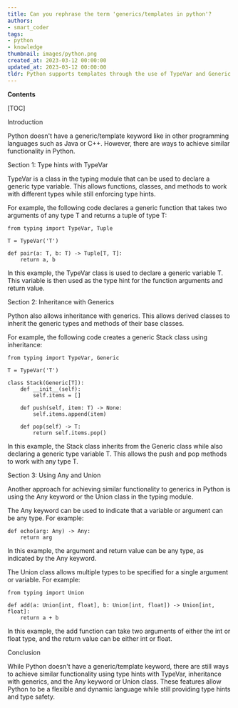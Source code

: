 ```yaml
---
title: Can you rephrase the term 'generics/templates in python'?
authors:
- smart_coder
tags:
- python
- knowledge
thumbnail: images/python.png
created_at: 2023-03-12 00:00:00
updated_at: 2023-03-12 00:00:00
tldr: Python supports templates through the use of TypeVar and Generic classes in the typing module.
---
```


**Contents**

[TOC]

Introduction

Python doesn't have a generic/template keyword like in other programming languages such as Java or C++. However, there are ways to achieve similar functionality in Python.

Section 1: Type hints with TypeVar

TypeVar is a class in the typing module that can be used to declare a generic type variable. This allows functions, classes, and methods to work with different types while still enforcing type hints.

For example, the following code declares a generic function that takes two arguments of any type T and returns a tuple of type T:

```
from typing import TypeVar, Tuple

T = TypeVar('T')

def pair(a: T, b: T) -> Tuple[T, T]:
    return a, b
```

In this example, the TypeVar class is used to declare a generic variable T. This variable is then used as the type hint for the function arguments and return value.

Section 2: Inheritance with Generics

Python also allows inheritance with generics. This allows derived classes to inherit the generic types and methods of their base classes.

For example, the following code creates a generic Stack class using inheritance:

```
from typing import TypeVar, Generic

T = TypeVar('T')

class Stack(Generic[T]):
    def __init__(self):
        self.items = []

    def push(self, item: T) -> None:
        self.items.append(item)

    def pop(self) -> T:
        return self.items.pop()
```

In this example, the Stack class inherits from the Generic class while also declaring a generic type variable T. This allows the push and pop methods to work with any type T.

Section 3: Using Any and Union

Another approach for achieving similar functionality to generics in Python is using the Any keyword or the Union class in the typing module.

The Any keyword can be used to indicate that a variable or argument can be any type. For example:

```
def echo(arg: Any) -> Any:
    return arg
```

In this example, the argument and return value can be any type, as indicated by the Any keyword.

The Union class allows multiple types to be specified for a single argument or variable. For example:

```
from typing import Union

def add(a: Union[int, float], b: Union[int, float]) -> Union[int, float]:
    return a + b
```

In this example, the add function can take two arguments of either the int or float type, and the return value can be either int or float.

Conclusion

While Python doesn't have a generic/template keyword, there are still ways to achieve similar functionality using type hints with TypeVar, inheritance with generics, and the Any keyword or Union class. These features allow Python to be a flexible and dynamic language while still providing type hints and type safety.
